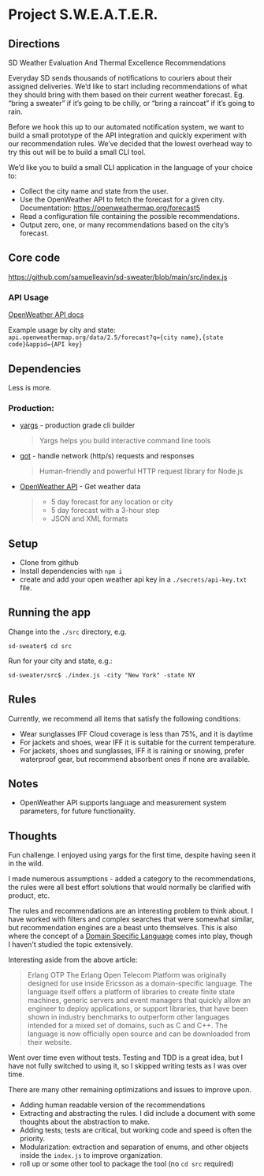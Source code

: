 # Project S.W.E.A.T.E.R.

## Directions

SD Weather Evaluation And Thermal Excellence Recommendations

Everyday SD sends thousands of notifications to couriers about their assigned deliveries.
We’d like to start including recommendations of what they should bring with them based on their current weather forecast.
Eg. “bring a sweater” if it’s going to be chilly, or “bring a raincoat” if it’s going to rain.

Before we hook this up to our automated notification system, we want to build a small prototype of the API integration and quickly experiment with our recommendation rules.
We’ve decided that the lowest overhead way to try this out will be to build a small CLI tool.

We’d like you to build a small CLI application in the language of your choice to:

- Collect the city name and state from the user.
- Use the OpenWeather API to fetch the forecast for a given city. Documentation: https://openweathermap.org/forecast5
- Read a configuration file containing the possible recommendations.
- Output zero, one, or many recommendations based on the city’s forecast.

## Core code
https://github.com/samuelleavin/sd-sweater/blob/main/src/index.js

### API Usage

[OpenWeather API docs](https://openweathermap.org/current)

Example usage by city and state: `api.openweathermap.org/data/2.5/forecast?q={city name},{state code}&appid={API key}`

## Dependencies

Less is more.

### Production:

- [yargs](https://github.com/yargs/yargs) - production grade cli builder

  > Yargs helps you build interactive command line tools

- [got](https://github.com/sindresorhus/got) - handle network (http/s) requests and responses

  > Human-friendly and powerful HTTP request library for Node.js

- [OpenWeather API](https://openweathermap.org/forecast5) - Get weather data
  > - 5 day forecast for any location or city
  > - 5 day forecast with a 3-hour step
  > - JSON and XML formats

## Setup

- Clone from github
- Install dependencies with `npm i`
- create and add your open weather api key in a `./secrets/api-key.txt` file.

## Running the app

Change into the `./src` directory, e.g.

```shell
sd-sweater$ cd src
```

Run for your city and state, e.g.:

```shell
sd-sweater/src$ ./index.js -city "New York" -state NY
```

## Rules

Currently, we recommend all items that satisfy the following conditions:
- Wear sunglasses IFF Cloud coverage is less than 75%, and it is daytime
- For jackets and shoes, wear IFF it is suitable for the current temperature.
- For jackets, shoes and sunglasses, IFF it is raining or snowing, prefer waterproof gear, but recommend absorbent ones if none are available.

## Notes

- OpenWeather API supports language and measurement system parameters, for future functionality.

## Thoughts

Fun challenge. I enjoyed using yargs for the first time, despite having seen it in the wild.

I made numerous assumptions - added a category to the recommendations, the rules were all best effort solutions that would normally be clarified with product, etc.

The rules and recommendations are an interesting problem to think about. I have worked with filters and complex searches that were somewhat similar, but recommendation engines are a beast unto themselves. This is also where the concept of a [Domain Specific Language](https://en.wikipedia.org/wiki/Domain-specific_language) comes into play, though I haven't studied the topic extensively.

Interesting aside from the above article:

> Erlang OTP
The Erlang Open Telecom Platform was originally designed for use inside Ericsson as a domain-specific language. The language itself offers a platform of libraries to create finite state machines, generic servers and event managers that quickly allow an engineer to deploy applications, or support libraries, that have been shown in industry benchmarks to outperform other languages intended for a mixed set of domains, such as C and C++. The language is now officially open source and can be downloaded from their website.

Went over time even without tests. Testing and TDD is a great idea, but I have not fully switched to using it, so I skipped writing tests as I was over time.

There are many other remaining optimizations and issues to improve upon.

- Adding human readable version of the recommendations
- Extracting and abstracting the rules. I did include a document with some thoughts about the abstraction to make.
- Adding tests; tests are critical, but working code and speed is often the priority.
- Modularization: extraction and separation of enums, and other objects inside the `index.js` to improve organization.
- roll up or some other tool to package the tool (no `cd src` required)
